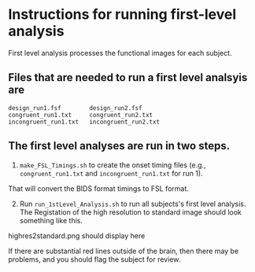 # Instructions for running first-level analysis

First level analysis processes the functional images for each subject.

## Files that are needed to run a first level analsyis are

```
design_run1.fsf        design_run2.fsf
congruent_run1.txt     congruent_run2.txt
incongruent_run1.txt   incongruent_run2.txt
```

## The first level analyses are run in two steps.

1. `make_FSL_Timings.sh` to create the onset timing files (e.g., `congruent_run1.txt` and `incongruent_run1.txt` for run 1).

That will convert the BIDS format timings to FSL format.

2. Run `run_1stLevel_Analysis.sh` to run all subjects's first level analysis. The Registation of the high resolution to standard image should look something like this.

highres2standard.png should display here

If there are substantial red lines outside of the brain, then there may
be problems, and you should flag the subject for review.

